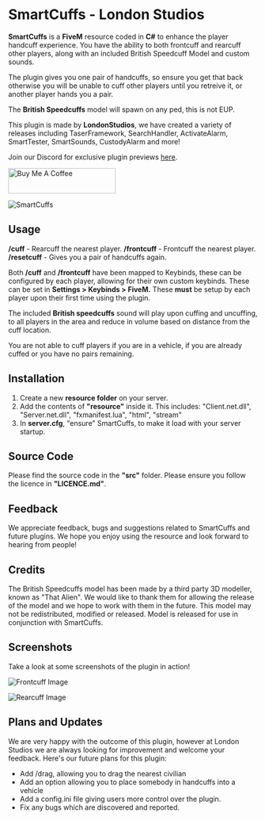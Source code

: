 # SmartCuffs - London Studios
**SmartCuffs** is a **FiveM** resource coded in **C#** to enhance the player handcuff experience. You have the ability to both frontcuff and rearcuff other players, along with an included British Speedcuff Model and custom sounds.

The plugin gives you one pair of handcuffs, so ensure you get that back otherwise you will be unable to cuff other players until you retreive it, or another player hands you a pair.

The **British Speedcuffs** model will spawn on any ped, this is not EUP.

This plugin is made by **LondonStudios**, we have created a variety of releases including TaserFramework, SearchHandler, ActivateAlarm, SmartTester, SmartSounds, CustodyAlarm and more!

Join our Discord for exclusive plugin previews [here](https://discord.gg/AtPt9ND).

<a href="https://www.buymeacoffee.com/londonstudios" target="_blank"><img src="https://cdn.buymeacoffee.com/buttons/lato-orange.png" alt="Buy Me A Coffee" style="height: 51px !important;width: 217px !important;" ></a>

![SmartCuffs](https://i.imgur.com/dXM05Er.png)

## Usage
**/cuff** - Rearcuff the nearest player.
**/frontcuff** - Frontcuff the nearest player.
**/resetcuff** - Gives you a pair of handcuffs again.

Both **/cuff** and **/frontcuff** have been mapped to Keybinds, these can be configured by each player, allowing for their own custom keybinds. These can be set in **Settings > Keybinds > FiveM.**
These **must** be setup by each player upon their first time using the plugin.

The included **British speedcuffs** sound will play upon cuffing and uncuffing, to all players in the area and reduce in volume based on distance from the cuff location.

You are not able to cuff players if you are in a vehicle, if you are already cuffed or you have no pairs remaining.
## Installation
 1.  Create a new **resource folder** on your server.
 2.  Add the contents of **"resource"** inside it. This includes:
"Client.net.dll", "Server.net.dll", "fxmanifest.lua", "html", "stream"
3. In **server.cfg**, "ensure" SmartCuffs, to make it load with your server startup.

## Source Code
Please find the source code in the **"src"** folder. Please ensure you follow the licence in **"LICENCE.md"**.

## Feedback
We appreciate feedback, bugs and suggestions related to SmartCuffs and future plugins. We hope you enjoy using the resource and look forward to hearing from people!

## Credits
The British Speedcuffs model has been made by a third party 3D modeller, known as "That Alien". We would like to thank them for allowing the release of the model and we hope to work with them in the future. This model may not be redistributed, modified or released. Model is released for use in conjunction with SmartCuffs.
## Screenshots
Take a look at some screenshots of the plugin in action!

![Frontcuff Image](https://i.imgur.com/KQiqlKM.png)

![Rearcuff Image](https://i.imgur.com/urL878K.png)

## Plans and Updates
We are very happy with the outcome of this plugin, however at London Studios we are always looking for improvement and welcome your feedback. Here's our future plans for this plugin:

 - Add /drag, allowing you to drag the nearest civilian
 - Add an option allowing you to place somebody in handcuffs into a vehicle
 - Add a config.ini file giving users more control over the plugin.
 - Fix any bugs which are discovered and reported.
